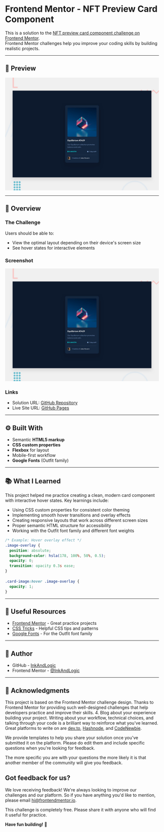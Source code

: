 # Frontend Mentor - NFT Preview Card Component

This is a solution to the [NFT preview card component challenge on Frontend Mentor](https://www.frontendmentor.io/challenges/nft-preview-card-component-SbdUL_w0U).  
Frontend Mentor challenges help you improve your coding skills by building realistic projects.

---

## 📸 Preview

![Project Screenshot](./preview.jpg)  

---

## 📝 Overview

### The Challenge
Users should be able to:
- View the optimal layout depending on their device's screen size
- See hover states for interactive elements

### Screenshot
![Design preview for the NFT preview card component coding challenge](preview.jpg)

### Links
- Solution URL: [GitHub Repository](https://github.com/InkAndLogic/NFT-preview-card-component)
- Live Site URL: [GitHub Pages](https://inkandlogic.github.io/NFT-preview-card-component/)

---

## ⚙️ Built With
- Semantic **HTML5 markup**
- **CSS custom properties**
- **Flexbox** for layout
- Mobile-first workflow
- **Google Fonts** (Outfit family)

---

## 📚 What I Learned
This project helped me practice creating a clean, modern card component with interactive hover states. Key learnings include:

- Using CSS custom properties for consistent color theming
- Implementing smooth hover transitions and overlay effects
- Creating responsive layouts that work across different screen sizes
- Proper semantic HTML structure for accessibility
- Working with the Outfit font family and different font weights

```css
/* Example: Hover overlay effect */
.image-overlay {
  position: absolute;
  background-color: hsla(178, 100%, 50%, 0.5);
  opacity: 0;
  transition: opacity 0.3s ease;
}

.card-image:hover .image-overlay {
  opacity: 1;
}
```

---

## 🚀 Useful Resources
- [Frontend Mentor](https://www.frontendmentor.io) - Great practice projects
- [CSS Tricks](https://css-tricks.com/) - Helpful CSS tips and patterns
- [Google Fonts](https://fonts.google.com/) - For the Outfit font family

---

## 🙌 Author
- GitHub - [InkAndLogic](https://github.com/InkAndLogic)
- Frontend Mentor - [@InkAndLogic](https://www.frontendmentor.io/profile/InkAndLogic)

---

## 📄 Acknowledgments
This project is based on the Frontend Mentor challenge design. Thanks to Frontend Mentor for providing such well-designed challenges that help developers practice and improve their skills.
4. Blog about your experience building your project. Writing about your workflow, technical choices, and talking through your code is a brilliant way to reinforce what you've learned. Great platforms to write on are [dev.to](https://dev.to/), [Hashnode](https://hashnode.com/), and [CodeNewbie](https://community.codenewbie.org/).

We provide templates to help you share your solution once you've submitted it on the platform. Please do edit them and include specific questions when you're looking for feedback. 

The more specific you are with your questions the more likely it is that another member of the community will give you feedback.

## Got feedback for us?

We love receiving feedback! We're always looking to improve our challenges and our platform. So if you have anything you'd like to mention, please email hi@frontendmentor.io.

This challenge is completely free. Please share it with anyone who will find it useful for practice.

**Have fun building!** 🚀

